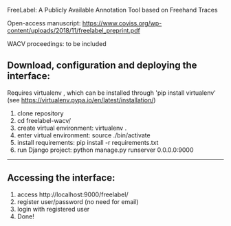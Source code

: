 FreeLabel: A Publicly Available Annotation Tool based on Freehand Traces

Open-access manuscript: https://www.coviss.org/wp-content/uploads/2018/11/freelabel_preprint.pdf 

WACV proceedings: to be included

## Download, configuration and deploying the interface:
Requires virtualenv , which can be installed through 'pip install virtualenv' (see https://virtualenv.pypa.io/en/latest/installation/)
1. clone repository
2. cd freelabel-wacv/
3. create virtual environment: virtualenv .
4. enter virtual environment: source ./bin/activate
5. install requirements: pip install -r requirements.txt
6. run Django project: python manage.py runserver 0.0.0.0:9000

---

## Accessing the interface:
1. access http://localhost:9000/freelabel/
2. register user/password (no need for email)
2. login with registered user
3. Done!